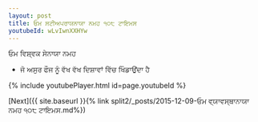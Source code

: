 ```yaml
---
layout: post
title: ਓਮ ਸਟੀਅਪਰਾਯਨਾਯਾ ਨਮਹ ੧੦੮ ਟਾਇਮਸ
youtubeId: wLvIwnXXHYw
---
```

 
 
 ਓਮ ਵਿਸ਼੍ਵਕ ਸੇਨਾਯਾ ਨਮਹ  
 
 -  ਜੋ ਅਸੁਰ ਫੌਜ ਨੂੰ ਵੱਖ ਵੱਖ ਦਿਸ਼ਾਵਾਂ ਵਿੱਚ ਖਿੰਡਾਉਂਦਾ ਹੈ 
 
  
 
  
 
 
 
 
 
 


{% include youtubePlayer.html id=page.youtubeId %}
 
[Next]({{ site.baseurl }}{% link  split2/_posts/2015-12-09-ਓਮ ਵ੍ਯਾਵਸ੍ਥਾਨਾਯਾ ਨਮਹ ੧੦੮ ਟਾਇਮਸ.md%})
 
